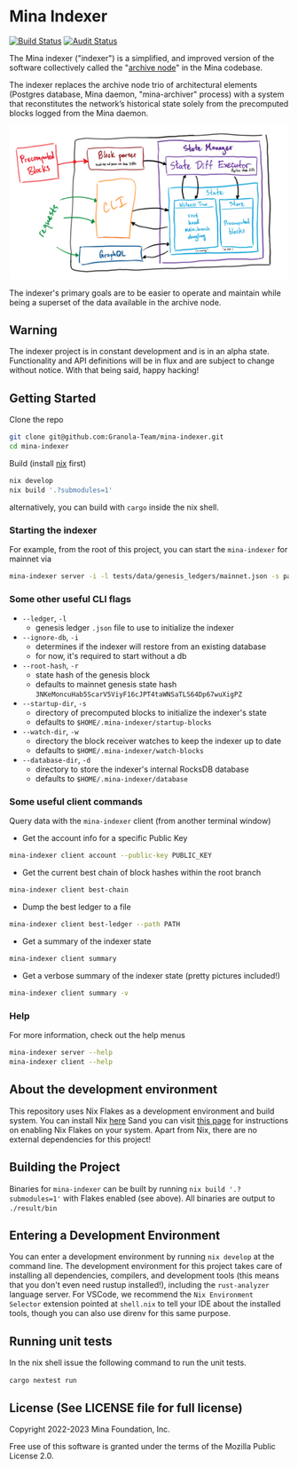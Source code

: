 # Mina Indexer

[![Build Status](https://github.com/Granola-Team/mina-indexer/actions/workflows/ci.yaml/badge.svg)](https://github.com/Granola-Team/mina-indexer/actions/workflows/ci.yaml)
[![Audit Status](https://github.com/Granola-Team/mina-indexer/actions/workflows/audit.yaml/badge.svg)](https://github.com/Granola-Team/mina-indexer/actions/workflows/audit.yaml)

The Mina indexer ("indexer") is a simplified, and improved version of
the software collectively called the "[archive
node](https://github.com/MinaProtocol/mina/tree/develop/src/app/archive)"
in the Mina codebase.

The indexer replaces the archive node trio of architectural elements
(Postgres database, Mina daemon, "mina-archiver" process) with a
system that reconstitutes the network’s historical state solely from
the precomputed blocks logged from the Mina daemon.

![High Level Architecture](notes/architecture/indexer_components.png)

The indexer's primary goals are to be easier to operate and maintain
while being a superset of the data available in the archive node.

## Warning

The indexer project is in constant development and is in an alpha
state. Functionality and API definitions will be in flux and are
subject to change without notice. With that being said, happy hacking!

## Getting Started

Clone the repo

```sh
git clone git@github.com:Granola-Team/mina-indexer.git
cd mina-indexer
```

Build (install [nix](#about-the-development-environment) first)

```sh
nix develop
nix build '.?submodules=1'
```

alternatively, you can build with `cargo` inside the nix shell.

### Starting the indexer

For example, from the root of this project, you can start the `mina-indexer` for mainnet via

```sh
mina-indexer server -i -l tests/data/genesis_ledgers/mainnet.json -s path/to/your/precomputed/blocks/dir
```

### Some other useful CLI flags

* `--ledger`, `-l`
  * genesis ledger `.json` file to use to initialize the indexer
* `--ignore-db`, `-i`
  * determines if the indexer will restore from an existing database
  * for now, it's required to start without a db
* `--root-hash`, `-r`
  * state hash of the genesis block
  * defaults to mainnet genesis state hash `3NKeMoncuHab5ScarV5ViyF16cJPT4taWNSaTLS64Dp67wuXigPZ`
* `--startup-dir`, `-s`
  * directory of precomputed blocks to initialize the indexer's state
  * defaults to `$HOME/.mina-indexer/startup-blocks`
* `--watch-dir`, `-w`
  * directory the block receiver watches to keep the indexer up to date
  * defaults to `$HOME/.mina-indexer/watch-blocks`
* `--database-dir`, `-d`
  * directory to store the indexer's internal RocksDB database
  * defaults to `$HOME/.mina-indexer/database`

### Some useful client commands

Query data with the `mina-indexer` client (from another terminal window)

* Get the account info for a specific Public Key
```sh
mina-indexer client account --public-key PUBLIC_KEY
```

* Get the current best chain of block hashes within the root branch
```sh
mina-indexer client best-chain
```

* Dump the best ledger to a file
```sh
mina-indexer client best-ledger --path PATH
```

* Get a summary of the indexer state
```sh
mina-indexer client summary
```

* Get a verbose summary of the indexer state (pretty pictures included!)
```sh
mina-indexer client summary -v
```

### Help

For more information, check out the help menus

```sh
mina-indexer server --help
mina-indexer client --help
```

## About the development environment

This repository uses Nix Flakes as a development environment and build system. You can install Nix [here](https://nixos.org/download.html) Sand you can visit [this page](https://nixos.wiki/wiki/Flakes) for instructions on enabling Nix Flakes on your system. Apart from Nix, there are no external dependencies for this project!

## Building the Project

Binaries for `mina-indexer` can be built by running `nix build '.?submodules=1'` with Flakes enabled (see above). All binaries are output to `./result/bin`

## Entering a Development Environment

You can enter a development environment by running `nix develop` at the command line. The development environment for this project takes care of installing all dependencies, compilers, and development tools (this means that you don't even need rustup installed!), including the `rust-analyzer` language server. For VSCode, we recommend the `Nix Environment Selector` extension pointed at `shell.nix` to tell your IDE about the installed tools, though you can also use direnv for this same purpose.

## Running unit tests

In the nix shell issue the following command to run the unit tests.

`cargo nextest run`

## License (See LICENSE file for full license)

Copyright 2022-2023 Mina Foundation, Inc.

Free use of this software is granted under the terms of the Mozilla
Public License 2.0.
